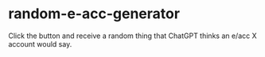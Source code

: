 # random-e-acc-generator
Click the button and receive a random thing that ChatGPT thinks an e/acc X account would say.

